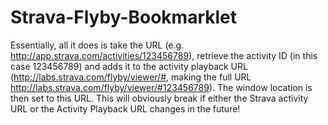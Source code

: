 Strava-Flyby-Bookmarklet
========================

Essentially, all it does is take the URL (e.g. http://app.strava.com/activities/123456789), retrieve the activity ID (in this case 123456789) and adds it to the activity playback URL (http://labs.strava.com/flyby/viewer/#, making the full URL http://labs.strava.com/flyby/viewer/#123456789). The window location is then set to this URL. This will obviously break if either the Strava activity URL or the Activity Playback URL changes in the future!
